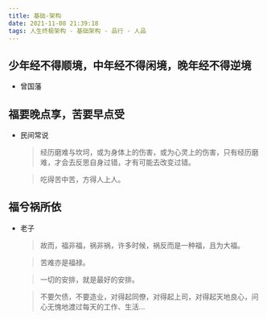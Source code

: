 ```yaml
---
title: 基础-架构
date: 2021-11-08 21:39:18
tags: 人生终极架构 - 基础架构 - 品行 - 人品
---
```


## 少年经不得顺境，中年经不得闲境，晚年经不得逆境

- 曾国藩

## 福要晚点享，苦要早点受

- 民间常说

  > 经历磨难与坎坷，或为身体上的伤害，或为心灵上的伤害，只有经历磨难，才会去反思自身过错，才有可能去改变过错。

  > 吃得苦中苦，方得人上人。

## 福兮祸所依

- 老子

  > 故而，福非福，祸非祸，许多时候，祸反而是一种福，且为大福。

  > 苦难亦是福禄。

  > 一切的安排，就是最好的安排。

  > 不要欠债，不要造业，对得起同僚，对得起上司，对得起天地良心，问心无愧地渡过每天的工作、生活...

